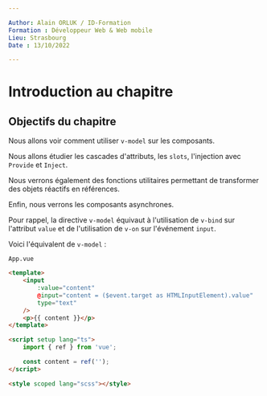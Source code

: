```yaml
---

Author: Alain ORLUK / ID-Formation  
Formation : Développeur Web & Web mobile  
Lieu: Strasbourg
Date : 13/10/2022 

---
```

# **Introduction au chapitre**

## **Objectifs du chapitre**

Nous allons voir comment utiliser `v-model` sur les composants.  

Nous allons étudier les cascades d'attributs, les `slots`, l'injection avec `Provide` et `Inject`.  

Nous verrons également des fonctions utilitaires permettant de transformer des objets réactifs en références.  

Enfin, nous verrons les composants asynchrones.

Pour rappel, la directive `v-model` équivaut à l'utilisation de `v-bind` sur l'attribut `value` et de l'utilisation de `v-on` sur l'événement `input`.

Voici l'équivalent de `v-model` :  

`App.vue`

```html
<template>
    <input
        :value="content"
        @input="content = ($event.target as HTMLInputElement).value"
        type="text"
    />
    <p>{{ content }}</p>
</template>

<script setup lang="ts">
    import { ref } from 'vue';

    const content = ref('');
</script>

<style scoped lang="scss"></style>
```
